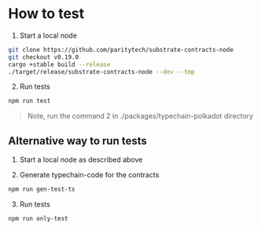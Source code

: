 # How to test

1) Start a local node

```bash
git clone https://github.com/paritytech/substrate-contracts-node
git checkout v0.19.0
cargo +stable build --release
./target/release/substrate-contracts-node --dev --tmp
```

2) Run tests

```bash
npm run test
```

> Note, run the command 2 in ./packages/typechain-polkadot directory

## Alternative way to run tests

1) Start a local node as described above

2) Generate typechain-code for the contracts

```bash
npm run gen-test-ts
```

3) Run tests

```bash
npm run only-test
```
